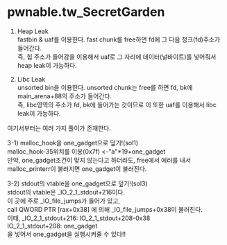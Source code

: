 # pwnable.tw_SecretGarden

1) Heap Leak  
fastbin & uaf를 이용한다. fast chunk를 free하면 fd에 그 다음 청크(fd)주소가 들어간다.  
즉, 힙 주소가 들어감을 이용해서 uaf로 그 자리에 데이터(널바이트)를 넣어줘서 heap leak이 가능하다.  

2) Libc Leak  
unsorted bin을 이용한다. unsorted chunk는 free를 하면 fd, bk에 main_arena+88의 주소가 들어간다.    
즉, libc영역의 주소가 fd, bk에 들어가는 것이므로 이 또한 uaf를 이용해서 libc leak이 가능하다.  

여기서부터는 여러 가지 풀이가 존재한다.   

3-1) malloc_hook을 one_gadget으로 덮기!(sol1)   
malloc_hook-35위치를 이용(0x7f)  <-"a"*19+one_gadget  
만약, one_gadget조건이 맞지 않는다고 하더라도, free에서 에러를 내서 malloc_printerr이 불러지면 one_gadget이 불러진다.  

3-2) stdout의 vtable을 one_gadget으로 덮기!(sol3)  
stdout의 vtable은 _IO_2_1_stdout+216이다.    
이 곳에 주로 _IO_file_jumps가 들어가 있고,  
call   QWORD PTR [rax+0x38] 에 의해 _IO_file_jumps+0x38이 불러진다.  
이때, 
_IO_2_1_stdout+216: IO_2_1_stdout+208-0x38  
IO_2_1_stdout+208: one_gadget   
을 넣어서 one_gadget을 실행시켜줄 수 있다!!  
